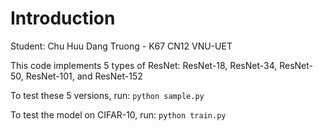 # Introduction
Student: Chu Huu Dang Truong - K67 CN12 VNU-UET

This code implements 5 types of ResNet: ResNet-18, ResNet-34, ResNet-50, ResNet-101, and ResNet-152

To test these 5 versions, run:
```python sample.py```

To test the model on CIFAR-10, run:
```python train.py```